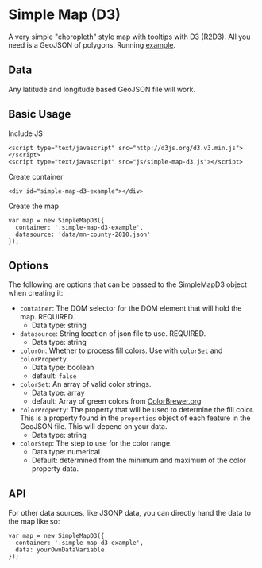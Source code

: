 # Simple Map (D3)

A very simple "choropleth" style map with tooltips with D3 (R2D3).  All you need is a GeoJSON of polygons.  Running [example](http://minnpost.github.com/simple-map-d3/example.html).

## Data

Any latitude and longitude based GeoJSON file will work.

## Basic Usage

Include JS
  
    <script type="text/javascript" src="http://d3js.org/d3.v3.min.js"></script>
    <script type="text/javascript" src="js/simple-map-d3.js"></script>

Create container

    <div id="simple-map-d3-example"></div>
    
Create the map

    var map = new SimpleMapD3({
      container: '.simple-map-d3-example',
      datasource: 'data/mn-county-2010.json'
    });

## Options

The following are options that can be passed to the SimpleMapD3 object
when creating it:

* ```container```: The DOM selector for the DOM element that will hold the map.  REQUIRED.
  * Data type: string
* ```datasource```: String location of json file to use.  REQUIRED.
  * Data type: string
* ```colorOn```: Whether to process fill colors.  Use with ```colorSet``` and ```colorProperty```.
  * Data type: boolean
  * default: ```false```
* ```colorSet```: An array of valid color strings.
  * Data type: array
  * default: Array of green colors from [ColorBrewer.org](http://colorbrewer2.org/)
* ```colorProperty```: The property that will be used to determine the fill color.  This is a property found in the ```properties``` object of each feature in the GeoJSON file.  This will depend on your data.
  * Data type: string
* ```colorStep```: The step to use for the color range.
  * Data type: numerical
  * Default: determined from the minimum and maximum of the color property data.

## API

For other data sources, like JSONP data, you can directly hand the data
to the map like so:

    var map = new SimpleMapD3({
      container: '.simple-map-d3-example',
      data: yourOwnDataVariable
    });